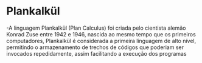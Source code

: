 # Plankalkül

-A linguagem Plankalkül (Plan Calculus) foi criada pelo cientista alemão Konrad Zuse entre 1942 e 1946, nascida ao mesmo tempo que os primeiros computadores, Plankalkül é considerada a primeira linguagem de alto nível, permitindo o armazenamento de trechos de códigos que poderiam ser invocados repedidamente, assim facilitando a execução dos programas

